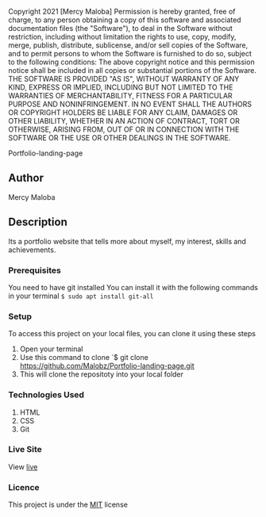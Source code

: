 Copyright 2021 [Mercy Maloba]
Permission is hereby granted, free of charge, to any person obtaining a copy of this software and associated documentation files (the "Software"), to deal in the Software without restriction, including without limitation the rights to use, copy, modify, merge, publish, distribute, sublicense, and/or sell copies of the Software, and to permit persons to whom the Software is furnished to do so, subject to the following conditions:
The above copyright notice and this permission notice shall be included in all copies or substantial portions of the Software.
THE SOFTWARE IS PROVIDED "AS IS", WITHOUT WARRANTY OF ANY KIND, EXPRESS OR IMPLIED, INCLUDING BUT NOT LIMITED TO THE WARRANTIES OF MERCHANTABILITY, FITNESS FOR A PARTICULAR PURPOSE AND NONINFRINGEMENT. IN NO EVENT SHALL THE AUTHORS OR COPYRIGHT HOLDERS BE LIABLE FOR ANY CLAIM, DAMAGES OR OTHER LIABILITY, WHETHER IN AN ACTION OF CONTRACT, TORT OR OTHERWISE, ARISING FROM, OUT OF OR IN CONNECTION WITH THE SOFTWARE OR THE USE OR OTHER DEALINGS IN THE SOFTWARE.

 Portfolio-landing-page
## Author
Mercy Maloba
## Description
Its a portfolio website that tells more about myself, my interest, skills and achievements.
### Prerequisites
You need to have git installed
You can install it with the following commands in your terminal
`$ sudo apt install git-all`
### Setup
To access this project on your local files, you can clone it using these steps
1. Open your terminal
1. Use this command to clone `$ git clone https://github.com/Malobz/Portfolio-landing-page.git
1. This will clone the repositoty into your local folder
### Technologies Used
1. HTML
1. CSS
1. Git
### Live Site
View [live](https://mercy-maloba.github.io/portfolio)
### Licence
This project is under the  [MIT](LICENSE) license